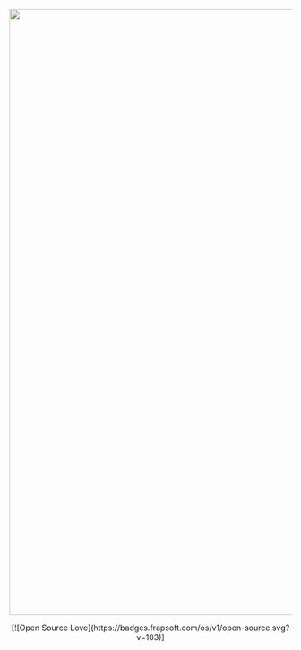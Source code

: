 <p align="center">
  <a href="https://vuepress.vuejs.org/" target="_blank">
    <img width="1080" src="https://user-images.githubusercontent.com/44236850/87004495-b5cdf000-c1e7-11ea-8dbb-159d63d98aa0.jpeg" alt="logo">
  </a>
</p>

<p align="center">
[![Open Source Love](https://badges.frapsoft.com/os/v1/open-source.svg?v=103)]
</p>
